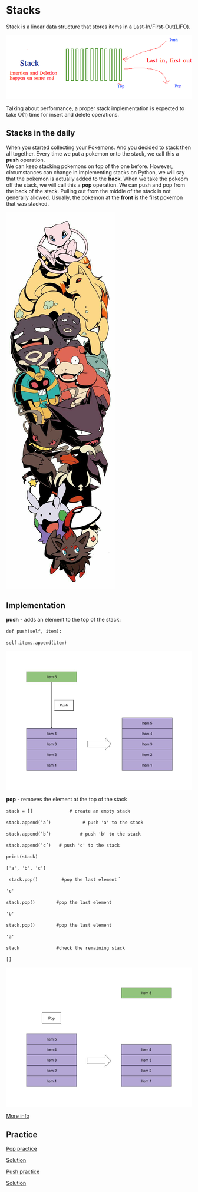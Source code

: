 # Stacks

Stack is a linear data structure that stores items in a Last-In/First-Out(LIFO).

![](stack2.png)


Talking about performance, a proper stack implementation is expected to take O(1) time for insert and delete operations.

## Stacks in the daily

When you started collecting your Pokemons. 
And you decided to stack then all together.
Every time we put a pokemon onto the stack, we call this a **push** operation.  
We can keep stacking pokemons on top of the one before. However, circumstances can change in implementing stacks on Python, we will say that the pokemon is actually added to the **back**. When we take the pokeom off the stack, we will call this a **pop** operation. We can push and pop from the back of the stack. Pulling out from the middle of the stack is not generally allowed. Usually, the pokemon at the **front** is the first pokemon that was stacked. 

![](pokstack.jpeg)
## Implementation 
**push** - adds an element to the top of the stack:

`def push(self, item):`
        
   `self.items.append(item)`

![](push.jpeg)


**pop** - removes the element at the top of the stack

`stack = []         	 # create an empty stack`

`stack.append(‘a’)  	  	  # push 'a' to the stack`

`stack.append(‘b’)  		 # push 'b' to the stack`

`stack.append(‘c’)   # push 'c' to the stack`

`
print(stack)
`

`
['a', 'b', 'c']
`

`
stack.pop()         #pop the last element`
`

`'c'`


`stack.pop()        #pop the last element`

`'b'`

`stack.pop()        #pop the last element`


`'a'`

`stack              #check the remaining stack`

`[]`

![](pop.jpeg)

[More info](https://realpython.com/how-to-implement-python-stack/)


## Practice
[Pop practice](https://replit.com/@TammyNolasco/Poppractice)

[Solution](https://replit.com/@TammyNolasco/stackpop)

[Push practice](https://replit.com/@TammyNolasco/Push)

[Solution](https://replit.com/@TammyNolasco/Pushsolution)
